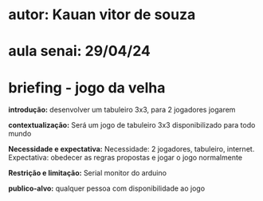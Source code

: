 # autor: **Kauan vitor de souza**
# aula senai: 29/04/24

# briefing - jogo da velha

**introdução:**
desenvolver um tabuleiro 3x3, para 2 jogadores jogarem

**contextualização:**
Será um jogo de tabuleiro 3x3 disponibilizado para todo mundo

**Necessidade e expectativa:**
Necessidade: 2 jogadores, tabuleiro, internet.
Expectativa: obedecer as regras propostas e jogar o jogo normalmente

**Restrição e limitação:**
Serial monitor do arduino

**publico-alvo:**
qualquer pessoa com disponibilidade ao jogo
